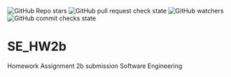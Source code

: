 ![GitHub Repo stars](https://img.shields.io/github/stars/hvudeshi/SE_HW2b?style=social)
![GitHub pull request check state](https://img.shields.io/github/status/s/pulls/hvudeshi/SE_HW2b/10?style=plastic)
![GitHub watchers](https://img.shields.io/github/watchers/hvudeshi/SE_HW2b?style=for-the-badge)
![GitHub commit checks state](https://img.shields.io/github/checks-status/hvudeshi/SE_HW2b/2730720a2e08f82a4d7cae35832f7ecf9fbfcb5d?style=flat-square)

# SE_HW2b
Homework Assignment 2b submission Software Engineering
